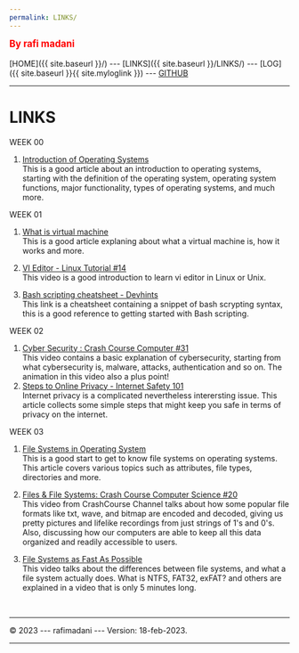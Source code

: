 ```yaml
---
permalink: LINKS/
---
```

<span style="color:red; font-weight:bold; font-size:larger;">By rafi madani</span>
<br><br>
[HOME]({{ site.baseurl }}/) ---
[LINKS]({{ site.baseurl }}/LINKS/) ---
[LOG]({{ site.baseurl }}{{ site.myloglink }}) ---
[GITHUB](https://github.com/rafimadani/os231)
<br>
<hr>

# LINKS

WEEK 00

1. [Introduction of Operating Systems](https://www.vmware.com/topics/glossary/content/virtual-machine.html)<br>
This is a good article about an introduction to operating systems, starting with the definition of the operating system, operating system functions, major functionality, types of operating systems, and much more.


WEEK 01

1. [What is virtual machine](https://www.vmware.com/topics/glossary/content/virtual-machine.html)<br> 
This is a good article explaning about what a virtual machine is, how it works and more. 

2. [VI Editor - Linux Tutorial #14](https://www.youtube.com/watch?v=pU2k776i2Zw)<br> 
This video is a good introduction to learn vi editor in Linux or Unix.

3. [Bash scripting cheatsheet - Devhints](https://devhints.io/bash)<br> 
This link is a cheatsheet containing a snippet of bash scrypting syntax, this is a good reference to getting started with Bash scripting.

WEEK 02
1. [Cyber Security : Crash Course Computer #31](https://youtu.be/bPVaOlJ6ln0)<br>
This video contains a basic explanation of cybersecurity, starting from what cybersecurity is, malware, attacks, authentication and so on. The animation in this video also a plus point!
2. [ Steps to Online Privacy - Internet Safety 101](internetsafety101.org/StepsToPrivacy)<br>
Internet privacy is a complicated nevertheless interersting issue. This article collects some simple steps that might keep you safe in terms of privacy on the internet.


WEEK 03

1. [File Systems in Operating System](https://www.geeksforgeeks.org/file-systems-in-operating-system/)<br>
This is a good start to get to know file systems on operating systems. This article covers various topics such as attributes, file types, directories and more.

2. [Files & File Systems: Crash Course Computer Science #20](https://youtu.be/KN8YgJnShPM)<br>
This video from CrashCourse Channel talks about how some popular file formats like txt, wave, and bitmap are encoded and decoded, giving us pretty pictures and lifelike recordings from just strings of 1's and 0's. Also, discussing how our computers are able to keep all this data organized and readily accessible to users. 

3. [File Systems as Fast As Possible](https://youtu.be/BV0-EPUYuQc)<br>
This video talks about the differences between file systems, and what a file system actually does. What is NTFS, FAT32, exFAT? and others are explained in a video that is only 5 minutes long.








<br>
<hr>
&copy; 2023 --- rafimadani --- Version: 18-feb-2023.
<hr>
<br>
